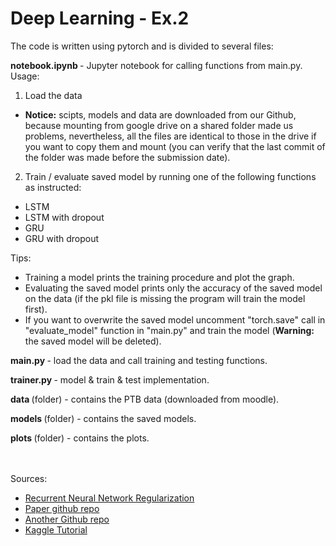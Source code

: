 <h1>Deep Learning - Ex.2</h1>

The code is written using pytorch and is divided to several files:

<b>notebook.ipynb </b> - Jupyter notebook for calling functions from main.py. Usage:

1. Load the data
- <b>Notice:</b> scipts, models and data are downloaded from our Github, because mounting from google drive on a shared folder made us problems, nevertheless, all the files are identical to those in the drive if you want to copy them and mount (you can verify that the last commit of the folder was made before the submission date).
2. Train / evaluate saved model by running one of the following functions as instructed:

- LSTM
- LSTM with dropout
- GRU
- GRU with dropout

Tips:
- Training a model prints the training procedure and plot the graph. <br />
- Evaluating the saved model prints only the accuracy of the saved model on the data (if the pkl file is missing the program will train the model first).
- If you want to overwrite the saved model uncomment "torch.save" call in "evaluate_model" function in "main.py" and train the model (<b>Warning:</b> the saved model will be deleted).

<b>main.py </b> - load the data and call training and testing functions.

<b>trainer.py </b>- model & train & test implementation.

<b>data </b> (folder) - contains the PTB data (downloaded from moodle).

<b>models </b> (folder) - contains the saved models.

<b>plots </b> (folder) - contains the plots.

<br /><br />
Sources:
- [Recurrent Neural Network Regularization](https://arxiv.org/abs/1409.2329)
- [Paper github repo](https://github.com/wojzaremba/lstm)
- [Another Github repo](https://github.com/ahmetumutdurmus/zaremba/blob/ac4127dce7f955bf291e430ea7689c0db027ae69/main.py)
- [Kaggle Tutorial](https://www.kaggle.com/code/beastlyprime/pytorch-beginner-language-model/notebook)
